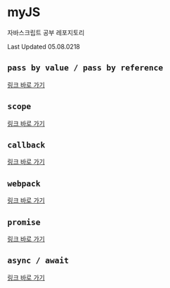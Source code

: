 # myJS

자바스크립트 공부 레포지토리

Last Updated 05.08.0218

## `pass by value / pass by reference`

[링크 바로 가기](https://github.com/hyun-park/myJS/tree/master/pass_by_value_or_reference)

## `scope`

[링크 바로 가기](https://github.com/hyun-park/myJS/tree/master/scope)

## `callback`

[링크 바로 가기](https://github.com/hyun-park/myJS/tree/master/callback)

## `webpack`

[링크 바로 가기](https://github.com/hyun-park/myJS/tree/master/webpack)

## `promise`

[링크 바로 가기](https://github.com/hyun-park/myJS/tree/master/promise)

## `async / await`

[링크 바로 가기](https://github.com/hyun-park/myJS/tree/master/async_await)
